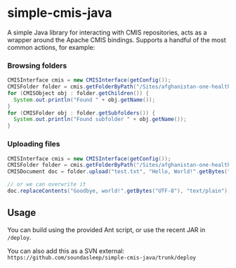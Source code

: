 simple-cmis-java
================

A simple Java library for interacting with CMIS repositories, acts as a wrapper around the Apache CMIS bindings. Supports a handful of the most common actions, for example:

### Browsing folders

```java
CMISInterface cmis = new CMISInterface(getConfig());
CMISFolder folder = cmis.getFolderByPath("/Sites/afghanistan-one-health-hub/documentLibrary");
for (CMISObject obj : folder.getChildren()) {
  System.out.println("Found " + obj.getName());
}
for (CMISFolder obj : folder.getSubfolders()) {
  System.out.println("Found subfolder " + obj.getName());
}
```

### Uploading files

```java
CMISInterface cmis = new CMISInterface(getConfig());
CMISFolder folder = cmis.getFolderByPath("/Sites/afghanistan-one-health-hub/documentLibrary");
CMISDocument doc = folder.upload("test.txt", "Hello, World!".getBytes("UTF-8"), "text/plain", "This is a test file");

// or we can overwrite it
doc.replaceContents("Goodbye, world!".getBytes("UTF-8"), "text/plain");
```

## Usage

You can build using the provided Ant script, or use the recent JAR in `/deploy`.

You can also add this as a SVN external: `https://github.com/soundasleep/simple-cmis-java/trunk/deploy`
